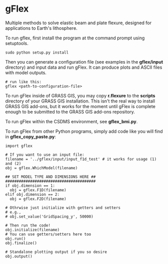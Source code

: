 gFlex
=====

Multiple methods to solve elastic beam and plate flexure, designed for applications to Earth's lithosphere.

To run gflex, first install the program at the command prompt using setuptools.

```
sudo python setup.py install
```

Then you can generate a configuration file (see examples in the **gflex/input** directory) and input data and run gFlex. It can produce plots and ASCII files with model outputs.

```
# run like this:
gflex <path-to-configuration-file>
```

To run gFlex inside of GRASS GIS, you may copy **r.flexure** to the **scripts** directory of your GRASS GIS installation. This isn't the real way to install GRASS GIS add-ons, but it works for the moment until gFlex is complete enough to be submitted to the GRASS GIS add-ons repository.

To run gFlex within the CSDMS environment, see **gflex_bmi.py**.

To run gFlex from other Python programs, simply add code like you will find in **gflex_copy_paste.py**:

```
import gflex

# If you want to use an input file:
filename = '../gflex/input/input_f1d_test' # it works for usage (1) and (2)
obj = gflex.WhichModel(filename)

## SET MODEL TYPE AND DIMENSIONS HERE ##
########################################
if obj.dimension == 1:
  obj = gflex.F1D(filename)
elif obj.dimension == 2:
  obj = gflex.F2D(filename)

# Othrwise just initialize with getters and setters
# e.g.,
# obj.set_value('GridSpacing_y', 50000)

# Then run the code!
obj.initialize(filename)
# You can use getters/setters here too
obj.run()
obj.finalize()

# Standalone plotting output if you so desire
obj.output()
```

